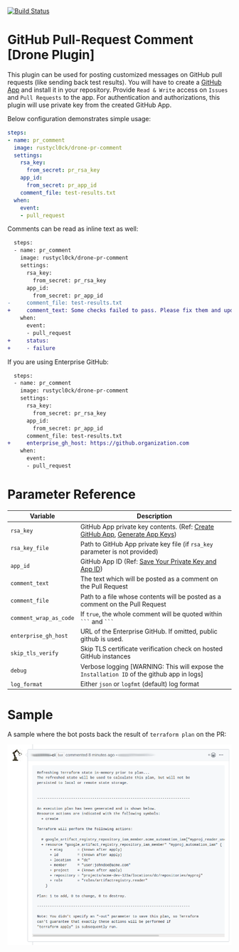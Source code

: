 [![Build Status](https://cloud.drone.io/api/badges/rustycl0ck/drone-pr-comment/status.svg)](https://cloud.drone.io/rustycl0ck/drone-pr-comment)

# GitHub Pull-Request Comment [Drone Plugin]

This plugin can be used for posting customized messages on GitHub pull requests (like sending back test results). You will have to create a [GitHub App](https://docs.github.com/en/free-pro-team@latest/developers/apps/creating-a-github-app) and install it in your repository.
Provide `Read & Write` access on `Issues` and `Pull Requests` to the app. For authentication and authorizations, this plugin will use private key from the created GitHub App.

Below configuration demonstrates simple usage:

```yaml
steps:
- name: pr_comment
  image: rustycl0ck/drone-pr-comment
  settings:
    rsa_key:
      from_secret: pr_rsa_key
    app_id:
      from_secret: pr_app_id
    comment_file: test-results.txt
  when:
    event:
    - pull_request
```

Comments can be read as inline text as well:

```diff
  steps:
  - name: pr_comment
    image: rustycl0ck/drone-pr-comment
    settings:
      rsa_key:
        from_secret: pr_rsa_key
      app_id:
        from_secret: pr_app_id
-     comment_file: test-results.txt
+     comment_text: Some checks failed to pass. Please fix them and update the PR.
    when:
      event:
      - pull_request
+     status:
+     - failure
```

If you are using Enterprise GitHub:

```diff
  steps:
  - name: pr_comment
    image: rustycl0ck/drone-pr-comment
    settings:
      rsa_key:
        from_secret: pr_rsa_key
      app_id:
        from_secret: pr_app_id
      comment_file: test-results.txt
+     enterprise_gh_host: https://github.organization.com
    when:
      event:
      - pull_request
```

# Parameter Reference

Variable | Description
--- | ---
`rsa_key` | GitHub App private key contents. (Ref: [Create GitHub App](https://docs.github.com/en/free-pro-team@latest/developers/apps/creating-a-github-app), [Generate App Keys](https://docs.github.com/en/free-pro-team@latest/developers/apps/authenticating-with-github-apps#generating-a-private-key))
`rsa_key_file` | Path to GitHub App private key file (if `rsa_key` parameter is not provided)
`app_id` | GitHub App ID (Ref: [Save Your Private Key and App ID](https://docs.github.com/en/free-pro-team@latest/developers/apps/setting-up-your-development-environment-to-create-a-github-app#step-3-save-your-private-key-and-app-id))
`comment_text` | The text which will be posted as a comment on the Pull Request
`comment_file` | Path to a file whose contents will be posted as a comment on the Pull Request
`comment_wrap_as_code` | If `true`, the whole comment will be quoted within ` ``` ` and ` ``` `
`enterprise_gh_host` | URL of the Enterprise GitHub. If omitted, public github is used.
`skip_tls_verify` | Skip TLS certificate verification check on hosted GitHub instances
`debug` | Verbose logging [WARNING: This will expose the `Installation ID` of the github app in logs]
`log_format` | Either `json` or `logfmt` (default) log format


# Sample

A sample where the bot posts back the result of `terraform plan` on the PR:

![PR bot comment](img/ci-bot-example-git-comment.png)
